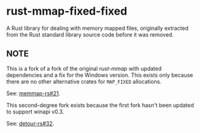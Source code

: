 rust-mmap-fixed-fixed
=========

A Rust library for dealing with memory mapped files, originally extracted from
the Rust standard library source code before it was removed.

## NOTE

This is a fork of a fork of the original *rust-mmap* with updated dependencies and a
fix for the Windows version. This exists only because there are no other
alternative crates for `MAP_FIXED` allocations.

See: [memmap-rs#21](https://github.com/danburkert/memmap-rs/issues/21).

This second-degree fork exists because the first fork hasn't been updated to support winapi v0.3.

See: [detour-rs#32](https://github.com/darfink/detour-rs/issues/32).